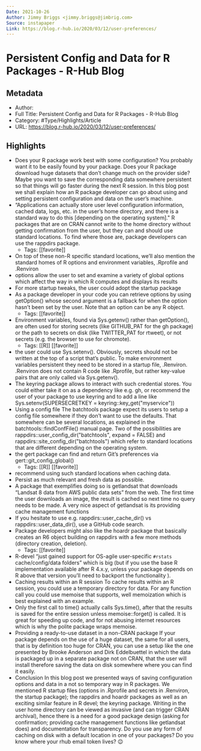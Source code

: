 ```yaml
---
Date: 2021-10-26
Author: Jimmy Briggs <jimmy.briggs@jimbrig.com>
Source: instapaper
Link: https://blog.r-hub.io/2020/03/12/user-preferences/
---
```

# Persistent Config and Data for R Packages - R-Hub Blog

## Metadata
- Author: 
- Full Title: Persistent Config and Data for R Packages - R-Hub Blog
- Category: #Type/Highlights/Article
- URL: https://blog.r-hub.io/2020/03/12/user-preferences/

## Highlights
- Does your R package work best with some configuration? You probably want it to be easily found by your package. Does your R package download huge datasets that don’t change much on the provider side? Maybe you want to save the corresponding data somewhere persistent so that things will go faster during the next R session. In this blog post we shall explain how an R package developer can go about using and setting persistent configuration and data on the user’s machine.
- “Applications can actually store user level configuration information, cached data, logs, etc. in the user’s home directory, and there is a standard way to do this [depending on the operating system]." R packages that are on CRAN cannot write to the home directory without getting confirmation from the user, but they can and should use standard locations. To find where those are, package developers can use the rappdirs package.
    - Tags: [[favorite]] 
- On top of these non-R specific standard locations, we’ll also mention the standard homes of R options and environment variables, .Rprofile and .Renviron
- options allow the user to set and examine a variety of global options which affect the way in which R computes and displays its results
- For more startup tweaks, the user could adopt the startup package
- As a package developer in your code you can retrieve options by using getOption() whose second argument is a fallback for when the option hasn’t been set by the user. Note that an option can be any R object.
    - Tags: [[favorite]] 
- Environment variables, found via Sys.getenv() rather than getOption(), are often used for storing secrets (like GITHUB_PAT for the gh package) or the path to secrets on disk (like TWITTER_PAT for rtweet), or not secrets (e.g. the browser to use for chromote).
    - Tags: [[R]] [[favorite]] 
- the user could use Sys.setenv(). Obviously, secrets should not be written at the top of a script that’s public. To make environment variables persistent they need to be stored in a startup file, .Renviron. .Renviron does not contain R code like .Rprofile, but rather key-value pairs that are only called via Sys.getenv().
- The keyring package allows to interact with such credential stores. You could either take it on as a dependency like e.g. gh, or recommend the user of your package to use keyring and to add a line like
  Sys.setenv(SUPERSECRETKEY = keyring::key_get("myservice"))
- Using a config file
  The batchtools package expect its users to setup a config file somewhere if they don’t want to use the defaults. That somewhere can be several locations, as explained in the batchtools::findConfFile() manual page. Two of the possibilities are rappdirs::user_config_dir("batchtools", expand = FALSE) and rappdirs::site_config_dir("batchtools") which refer to standard locations that are different depending on the operating system.
- the gert package can find and return Git’s preferences via gert::git_config_global()
    - Tags: [[R]] [[favorite]] 
- recommend using such standard locations when caching data.
- Persist as much relevant and fresh data as possible.
- A package that exemplifies doing so is getlandsat that downloads “Landsat 8 data from AWS public data sets” from the web. The first time the user downloads an image, the result is cached so next time no query needs to be made. A very nice aspect of getlandsat is its providing cache management functions
- If you hesitate to use e.g. rappdirs::user_cache_dir() vs rappdirs::user_data_dir(), use a GitHub code search.
- Package developers might also like the hoardr package that basically creates an R6 object building on rappdirs with a few more methods (directory creation, deletion).
    - Tags: [[favorite]] 
- R-devel “just gained support for OS-agile user-specific `#rstats` cache/config/data folders” which is big (but if you use the base R implementation available after R 4.x.y, unless your package depends on R above that version you’ll need to backport the functionality ).
- Caching results within an R session
  To cache results within an R session, you could use a temporary directory for data. For any function call you could use memoise that supports, well memoization which is best explained with an example.
- Only the first call to time() actually calls Sys.time(), after that the results is saved for the entire session unless memoise::forget() is called. It is great for speeding up code, and for not abusing internet resources which is why the polite package wraps memoise.
- Providing a ready-to-use dataset in a non-CRAN package
  If your package depends on the use of a huge dataset, the same for all users, that is by definition too huge for CRAN, you can use a setup like the one presented by Brooke Anderson and Dirk Eddelbuettel in which the data is packaged up in a separate package not on CRAN, that the user will install therefore saving the data on disk somewhere where you can find it easily.
- Conclusion
  In this blog post we presented ways of saving configuration options and data in a not so temporary way in R packages. We mentioned R startup files (options in .Rprofile and secrets in .Renviron, the startup package); the rappdirs and hoardr packages as well as an exciting similar feature in R devel; the keyring package. Writing in the user home directory can be viewed as invasive (and can trigger CRAN archival), hence there is a need for a good package design (asking for confirmation; providing cache management functions like getlandsat does) and documentation for transparency. Do you use any form of caching on disk with a default location in one of your packages? Do you know where your rhub email token lives? 😉
